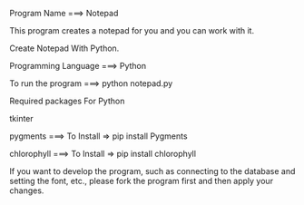 Program Name ===> Notepad

This program creates a notepad for you and you can work with it.

Create Notepad With Python.

Programming Language ===> Python

To run the program ===> python notepad.py

Required packages For Python

tkinter 

pygments ===> To Install => pip install Pygments

chlorophyll ===> To Install => pip install chlorophyll

If you want to develop the program, such as connecting to the database and setting the font, etc., please fork the program first and then apply your changes.
